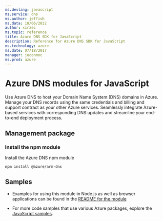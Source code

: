 ```yaml
---
ms.devlang: javascript
ms.service: dns
ms.author: jeffish
ms.data: 10/06/2022
author: xirzec
ms.topic: reference
title: Azure DNS SDK for JavaScript
description: Reference for Azure DNS SDK for JavaScript
ms.technology: azure
ms.date: 07/18/2017
manager: jeconnoc
ms.prod: azure
---
```

# Azure DNS modules for JavaScript

Use Azure DNS to host your Domain Name System (DNS) domains in Azure. Manage your DNS records using the same credentials and billing and support contract as your other Azure services. Seamlessly integrate Azure-based services with corresponding DNS updates and streamline your end-to-end deployment process.

## Management package

### Install the npm module

Install the Azure DNS npm module

```bash
npm install @azure/arm-dns
```

## Samples

* Examples for using this module in Node.js as well as browser applications can be found in the [README for the module](https://www.npmjs.com/package/@azure/arm-dns)

* For more code samples that use various Azure packages, explore the [JavaScript samples](https://docs.microsoft.com/samples/browse/?languages=javascript).